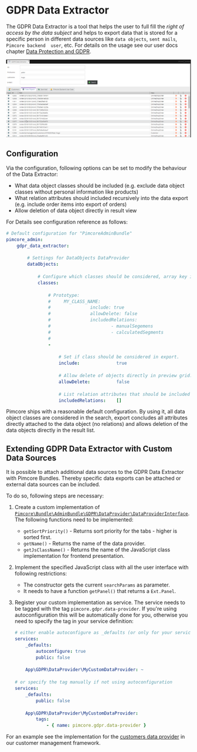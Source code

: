 # GDPR Data Extractor 

The GDPR Data Extractor is a tool that helps the user to full fill the *right of access by the data subject* and helps to
export data that is stored for a specific person in different data sources like `data objects`, `sent mails`, `Pimcore backend 
user`, etc. For details on the usage see our user docs chapter 
[Data Protection and GDPR](../../User_Documentation/10_Administration_of_Pimcore/01_Data_Protection_and_GDPR.md).

![GDPR Data Extractor](../img/gdpr-data-extractor.jpg)

## Configuration 
Via the configuration, following options can be set to modify the behaviour of the Data Extractor: 
* What data object classes should be included (e.g. exclude data object classes without personal information like products)
* What relation attributes should included recursively into the data export (e.g. include order items into export of orders)
* Allow deletion of data object directly in result view

For Details see configuration reference as follows: 

```yml
# Default configuration for "PimcoreAdminBundle"
pimcore_admin:
    gdpr_data_extractor:

        # Settings for DataObjects DataProvider
        dataObjects:

            # Configure which classes should be considered, array key is class name
            classes:

                # Prototype: 
                #     MY_CLASS_NAME: 
                #               include: true
                #               allowDelete: false
                #               includedRelations:
                #                       - manualSegemens
                #                       - calculatedSegments
                #                         
                -

                    # Set if class should be considered in export.
                    include:              true

                    # Allow delete of objects directly in preview grid.
                    allowDelete:          false

                    # List relation attributes that should be included recursively into export.
                    includedRelations:    []

```


Pimcore ships with a reasonable default configuration. By using it, all data object classes are considered in the search, 
export concludes all attributes directly attached to the data object (no relations) and allows deletion of the data objects 
directly in the result list. 
 
 
## Extending GDPR Data Extractor with Custom Data Sources
It is possible to attach additional data sources to the GDPR Data Extractor with Pimcore Bundles. Thereby specific data 
exports can be attached or external data sources can be included. 

To do so, following steps are necessary: 

1) Create a custom implementation of 
[`Pimcore\Bundle\AdminBundle\GDPR\DataProvider\DataProviderInterface`](https://github.com/pimcore/pimcore/blob/11.x/bundles/AdminBundle/src/GDPR/DataProvider/DataProviderInterface.php#L20). 
The following functions need to be implemented:

    * `getSortPriority()` - Returns sort priority for the tabs - higher is sorted first.
    * `getName()` - Returns the name of the data provider.
    * `getJsClassName()` - Returns the name of the JavaScript class implementation for frontend presentation.

2) Implement the specified JavaScript class with all the user interface with following restrictions:

    * The constructor gets the current `searchParams` as parameter.
    * It needs to have a function `getPanel()` that returns a `Ext.Panel`.

3) Register your custom implementation as service. The service needs to be tagged with the tag `pimcore.gdpr.data-provider`.
   If you're using autoconfiguration this will be automatically done for you, otherwise you need to specify the tag in
   your service definition:

    ```yml
    # either enable autoconfigure as _defaults (or only for your service)
    services:
        _defaults:
            autoconfigure: true
            public: false

        App\GDPR\DataProvider\MyCustomDataProvider: ~

    # or specify the tag manually if not using autoconfiguration
    services:
        _defaults:
            public: false

        App\GDPR\DataProvider\MyCustomDataProvider:
            tags:
                - { name: pimcore.gdpr.data-provider }
    ```

For an example see the implementation for the [customers data provider](https://github.com/pimcore/customer-data-framework/blob/master/src/GDPR/DataProvider/Customers.php) 
in our customer management framework. 
